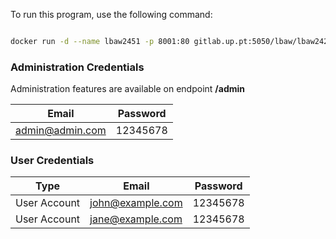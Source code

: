 To run this program, use the following command:

```bash

docker run -d --name lbaw2451 -p 8001:80 gitlab.up.pt:5050/lbaw/lbaw2425/lbaw2451
```

### Administration Credentials

Administration features are available on endpoint **/admin**

| Email | Password |
|----------|----------|
| admin@admin.com | 12345678 |

### User Credentials

| Type | Email | Password |
|------|----------|----------|
| User Account| john@example.com | 12345678 |
| User Account | jane@example.com| 12345678 |